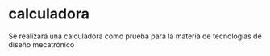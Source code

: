 # calculadora
Se realizará una calculadora como prueba para la materia de tecnologías de diseño mecatrónico
